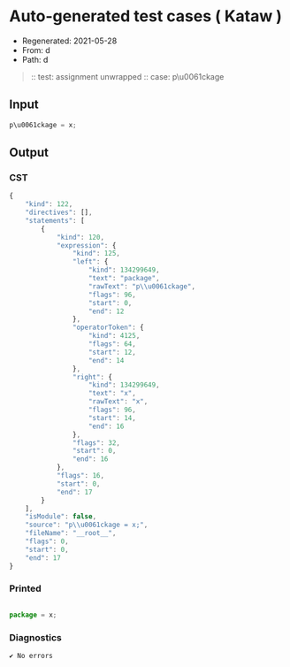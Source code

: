 # Auto-generated test cases ( Kataw )
- Regenerated: 2021-05-28
- From: d
- Path: d
> :: test: assignment unwrapped
> :: case: p\u0061ckage
## Input

`````js
p\u0061ckage = x;
`````
## Output

### CST

```javascript
{
    "kind": 122,
    "directives": [],
    "statements": [
        {
            "kind": 120,
            "expression": {
                "kind": 125,
                "left": {
                    "kind": 134299649,
                    "text": "package",
                    "rawText": "p\\u0061ckage",
                    "flags": 96,
                    "start": 0,
                    "end": 12
                },
                "operatorToken": {
                    "kind": 4125,
                    "flags": 64,
                    "start": 12,
                    "end": 14
                },
                "right": {
                    "kind": 134299649,
                    "text": "x",
                    "rawText": "x",
                    "flags": 96,
                    "start": 14,
                    "end": 16
                },
                "flags": 32,
                "start": 0,
                "end": 16
            },
            "flags": 16,
            "start": 0,
            "end": 17
        }
    ],
    "isModule": false,
    "source": "p\\u0061ckage = x;",
    "fileName": "__root__",
    "flags": 0,
    "start": 0,
    "end": 17
}
```

### Printed

```javascript

package = x;
```

### Diagnostics

```javascript
✔ No errors
```

